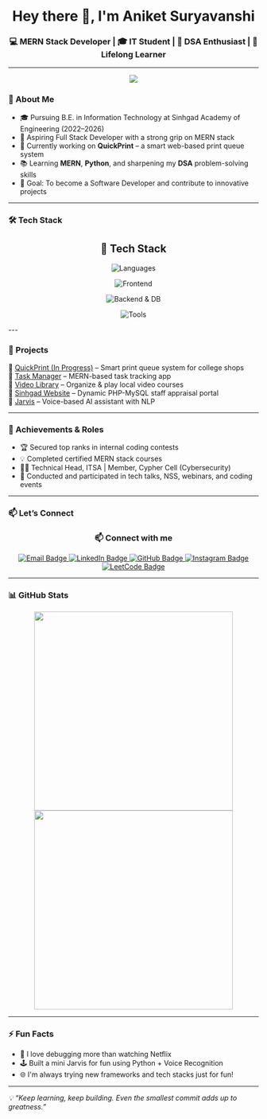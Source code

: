 <h1 align="center">Hey there 👋, I'm Aniket Suryavanshi</h1>
<h3 align="center">💻 MERN Stack Developer | 🎓 IT Student | 🧠 DSA Enthusiast | 🚀 Lifelong Learner</h3>

---

<p align="center">
  <img src="https://readme-typing-svg.herokuapp.com/?lines=Hey+There!+I'm+Aniket+Suryavanshi;MERN+Stack+Developer;Loves+DSA+and+Web+Tech&color=fff&center=true&size=22" />
</p>

### 🌟 About Me

- 🎓 Pursuing B.E. in Information Technology at Sinhgad Academy of Engineering (2022–2026)
- 💼 Aspiring Full Stack Developer with a strong grip on MERN stack
- 🚧 Currently working on **QuickPrint** – a smart web-based print queue system
- 📚 Learning **MERN**, **Python**, and sharpening my **DSA** problem-solving skills
- 🎯 Goal: To become a Software Developer and contribute to innovative projects

---

### 🛠️ Tech Stack
<h2 align="center">🚀 Tech Stack</h2>

<p align="center">
  <img src="https://skillicons.dev/icons?i=java,python,cpp,js" alt="Languages" />
</p>

<p align="center">
  <img src="https://skillicons.dev/icons?i=html,css,react,tailwind,gsap" alt="Frontend" />
</p>

<p align="center">
  <img src="https://skillicons.dev/icons?i=nodejs,express,mongodb,mysql" alt="Backend & DB" />
</p>

<p align="center">
  <img src="https://skillicons.dev/icons?i=git,github,postman,vscode,linux" alt="Tools" />
</p>
---

### 🚀 Projects

🔹 [QuickPrint (In Progress)](https://github.com/AniketS2304) – Smart print queue system for college shops  
🔹 [Task Manager](https://github.com/AniketS2304/Task-managment-project.git) – MERN-based task tracking app  
🔹 [Video Library](https://github.com/AniketS2304/video-library-app.git) – Organize & play local video courses  
🔹 [Sinhgad Website](https://github.com/AniketS2304/Sinhgad-Website.git) – Dynamic PHP-MySQL staff appraisal portal  
🔹 [Jarvis](https://github.com/AniketS2304/Jarvis_with_Python.git) – Voice-based AI assistant with NLP  

---

### 🏅 Achievements & Roles

- 🏆 Secured top ranks in internal coding contests  
- 💡 Completed certified MERN stack courses  
- 👨‍💻 Technical Head, ITSA | Member, Cypher Cell (Cybersecurity)  
- 🎤 Conducted and participated in tech talks, NSS, webinars, and coding events  

---

### 📫 Let’s Connect

<h3 align="center">📫 Connect with me</h3>

<p align="center">
  <a href="mailto:official.aniketsuryavanshi2304@gmail.com" target="_blank">
    <img src="https://img.shields.io/badge/Gmail-D14836?style=for-the-badge&logo=gmail&logoColor=white" alt="Email Badge"/>
  </a>
  <a href="https://www.linkedin.com/in/aniket-suryavanshi-8aab85235/" target="_blank">
    <img src="https://img.shields.io/badge/LinkedIn-0077B5?style=for-the-badge&logo=linkedin&logoColor=white" alt="LinkedIn Badge"/>
  </a>
  <a href="https://github.com/AniketS2304" target="_blank">
    <img src="https://img.shields.io/badge/GitHub-000000?style=for-the-badge&logo=github&logoColor=white" alt="GitHub Badge"/>
  </a>
  <a href="https://www.instagram.com/theaniketsuryavanshi/" target="_blank">
    <img src="https://img.shields.io/badge/Instagram-E4405F?style=for-the-badge&logo=instagram&logoColor=white" alt="Instagram Badge"/>
  </a>
  <a href="https://leetcode.com/u/aniket_suryavanshi2304/" target="_blank">
    <img src="https://img.shields.io/badge/LeetCode-FFA116?style=for-the-badge&logo=leetcode&logoColor=black" alt="LeetCode Badge"/>
  </a>
</p>

---

### 📊 GitHub Stats

<p align="center">
  <img src="https://github-readme-stats.vercel.app/api?username=AniketS2304&show_icons=true&theme=radical" width="400"/>
  <img src="https://streak-stats.demolab.com?user=AniketS2304&theme=radical" width="400"/>
</p>

---

### ⚡ Fun Facts

- 🧠 I love debugging more than watching Netflix
- 🕹️ Built a mini Jarvis for fun using Python + Voice Recognition
- 🌐 I'm always trying new frameworks and tech stacks just for fun!

---

_💡 “Keep learning, keep building. Even the smallest commit adds up to greatness.”_

